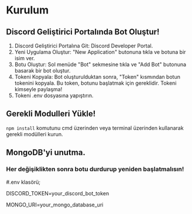 # Kurulum

## Discord Geliştirici Portalında Bot Oluştur!
1. Discord Geliştirici Portalına Git: Discord Developer Portal.
2. Yeni Uygulama Oluştur: "New Application" butonuna tıkla ve botuna bir isim ver.
3. Botu Oluştur: Sol menüde "Bot" sekmesine tıkla ve "Add Bot" butonuna basarak bir bot oluştur.
4. Tokeni Kopyala: Bot oluşturulduktan sonra, "Token" kısmından botun tokenini kopyala. Bu token, botunu başlatmak için gereklidir. Tokeni kimseyle paylaşma!
5. Tokeni .env dosyasına yapıştırın.

## Gerekli Modulleri Yükle!
`npm install` komutunu cmd üzerinden veya terminal üzerinden kullanarak gerekli modülleri kurun.

## MongoDB'yi unutma.

### Her değişiklikten sonra botu durdurup yeniden başlatmalısın!

#.env klasörü;

DISCORD_TOKEN=your_discord_bot_token

MONGO_URI=your_mongo_database_uri
